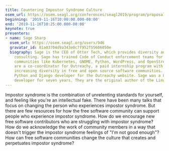 ```yaml
---
title: Countering Impostor Syndrome Culture
osem_url: https://osem.seagl.org/conferences/seagl2019/program/proposals/716
beginning: '2019-11-16T10:00:00.000-08:00'
end: '2019-11-16T10:25:00.000-08:00'
keynote: true
presenters:
- name: Sage Sharp
  osem_url: https://osem.seagl.org/users/946
  gravatar_id: 81a03704d9a343e0c7f952f55606050e
  biography: Sage is the CEO of Otter Tech, which provides diversity and inclusion
    consulting. Sage has trained Code of Conduct enforcement teams for open source
    communities like Kubernetes, GNOME, Python, WordPress, and OpenStreetMap. They
    are a co-coordinator for Outreachy, a paid internship program with the goal of
    increasing diversity in free and open source software communities. They are a
    Python and Django developer for the Outreachy website. Sage was a Linux kernel
    developer for seven years. They are the original author of the Linux USB 3.0 driver.
---
```


Impostor syndrome is the combination of unrelenting standards for yourself, and feeling like you're an intellectual fake. There have been many talks that focus on changing the person who experiences impostor syndrome. But there are few resources for how the free software community can support people who experience impostor syndrome. How do we encourage new free software contributors who are struggling with impostor syndrome? How do we acknowledge the work of community members in a way that doesn't trigger the impostor syndrome feelings of "I'm not good enough"? How can free software communities change the culture that creates and perpetuates impostor syndrome?

